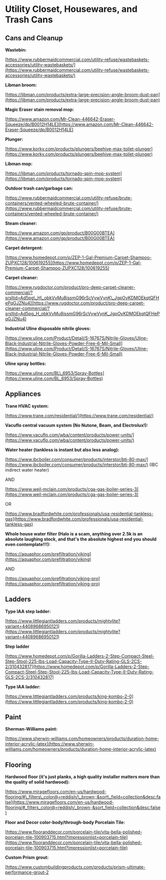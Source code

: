 
# Utility Closet, Housewares, and Trash Cans

## Cans and Cleanup

**Wastebin:**

[https://www.rubbermaidcommercial.com/utility-refuse/wastebaskets-accessories/utility-wastebaskets/](https://www.rubbermaidcommercial.com/utility-refuse/wastebaskets-accessories/utility-wastebaskets/)

**Libman broom:**

[https://libman.com/products/extra-large-precision-angle-broom-dust-pan](https://libman.com/products/extra-large-precision-angle-broom-dust-pan)

**Magic Eraser stain removal mop:**

[https://www.amazon.com/Mr-Clean-446642-Eraser-Squeeze/dp/B0012H14LE](https://www.amazon.com/Mr-Clean-446642-Eraser-Squeeze/dp/B0012H14LE)

**Plunger:**

[https://www.korky.com/products/plungers/beehive-max-toilet-plunger](https://www.korky.com/products/plungers/beehive-max-toilet-plunger)

**Libman mop:**

[https://libman.com/products/tornado-spin-mop-system](https://libman.com/products/tornado-spin-mop-system)

**Outdoor trash can/garbage can:**

[https://www.rubbermaidcommercial.com/utility-refuse/brute-containers/vented-wheeled-brute-container/](https://www.rubbermaidcommercial.com/utility-refuse/brute-containers/vented-wheeled-brute-container/)

**Steam cleaner:**

[https://www.amazon.com/gp/product/B00G00BTEA](https://www.amazon.com/gp/product/B00G00BTEA)

**Carpet detergent:**

[https://www.homedepot.com/p/ZEP-1-Gal-Premium-Carpet-Shampoo-ZUPXC128/100619255](https://www.homedepot.com/p/ZEP-1-Gal-Premium-Carpet-Shampoo-ZUPXC128/100619255)

**Carpet cleaner:**

[https://www.rugdoctor.com/product/pro-deep-carpet-cleaner-commercial/?srsltid=Ad5pg\_H\_obkVvMu8issmG96rScVywVynK\_JgpOvKDMOEkqtQFHePqGJZNu4](https://www.rugdoctor.com/product/pro-deep-carpet-cleaner-commercial/?srsltid=Ad5pg_H_obkVvMu8issmG96rScVywVynK_JgpOvKDMOEkqtQFHePqGJZNu4)

**Industrial Uline disposable nitrile gloves:**

[https://www.uline.com/Product/Detail/S-16767S/Nitrile-Gloves/Uline-Black-Industrial-Nitrile-Gloves-Powder-Free-6-Mil-Small](https://www.uline.com/Product/Detail/S-16767S/Nitrile-Gloves/Uline-Black-Industrial-Nitrile-Gloves-Powder-Free-6-Mil-Small)

**Uline spray bottles:**

[https://www.uline.com/BL\_6953/Spray-Bottles](https://www.uline.com/BL_6953/Spray-Bottles)

## Appliances

**Trane HVAC system:**

[https://www.trane.com/residential/](https://www.trane.com/residential/)

**Vacuflo central vacuum system (No Nutone, Beam, and Electrolux!):**

[https://www.vacuflo.com/wba/content/products/power-units/](https://www.vacuflo.com/wba/content/products/power-units/)

**Water heater (tankless is instant but also less analog):**

[https://www.ibcboiler.com/consumer/products/interstor/bti-80-max/](https://www.ibcboiler.com/consumer/products/interstor/bti-80-max/) (IBC indirect water heater)

AND

[https://www.weil-mclain.com/products/cga-gas-boiler-series-3](https://www.weil-mclain.com/products/cga-gas-boiler-series-3)

OR

[https://www.bradfordwhite.com/professionals/usa-residential-tankless-gas](https://www.bradfordwhite.com/professionals/usa-residential-tankless-gas)

**Whole house water filter (Halo is a scam, anything over 2.5k is an absolute laughing stock, and that's the absolute highest end you should even contemplate!!!):**

[https://aquaphor.com/prefiltration/viking](https://aquaphor.com/prefiltration/viking)

AND

[https://aquaphor.com/prefiltration/viking-pro](https://aquaphor.com/prefiltration/viking-pro)

## Ladders

**Type IAA step ladder:**

[https://www.littlegiantladders.com/products/mightylite?variant=44089686950121](https://www.littlegiantladders.com/products/mightylite?variant=44089686950121)

**Step ladder**

[https://www.homedepot.com/p/Gorilla-Ladders-2-Step-Compact-Steel-Step-Stool-225-lbs-Load-Capacity-Type-II-Duty-Rating-GLS-2CS-2/310432817](https://www.homedepot.com/p/Gorilla-Ladders-2-Step-Compact-Steel-Step-Stool-225-lbs-Load-Capacity-Type-II-Duty-Rating-GLS-2CS-2/310432817)

**Type IAA ladder:**

[https://www.littlegiantladders.com/products/king-kombo-2-0](https://www.littlegiantladders.com/products/king-kombo-2-0)

## Paint

**Sherman-Williams paint:**

[https://www.sherwin-williams.com/homeowners/products/duration-home-interior-acrylic-latex](https://www.sherwin-williams.com/homeowners/products/duration-home-interior-acrylic-latex)

## Flooring

**Hardwood floor (it's just planks, a high quality installer matters more than the quality of solid hardwood):**

[https://www.miragefloors.com/en-us/hardwood-flooring/#\_filters\_color@=reddish/\_brown;;&sort\_field=collection&desc:false](https://www.miragefloors.com/en-us/hardwood-flooring/#_filters_color@=reddish/_brown;;&sort_field=collection&desc:false)

**Floor and Decor color-body/through-body Porcelain Tile:**

[https://www.flooranddecor.com/porcelain-tile/vita-bella-polished-porcelain-tile-100903715.html?impressionlist=porcelain-tile](https://www.flooranddecor.com/porcelain-tile/vita-bella-polished-porcelain-tile-100903715.html?impressionlist=porcelain-tile)

**Custom Prism grout:**

[https://www.custombuildingproducts.com/products/prism-ultimate-performance-grout-2
